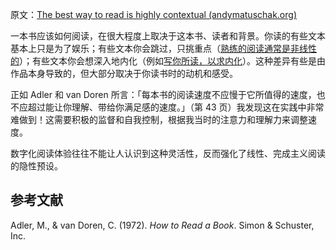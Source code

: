 原文：[The best way to read is highly contextual (andymatuschak.org)](https://notes.andymatuschak.org/z6e3AFda6oSsusEmf8vWevMaNLggQ9bCEgFkf)

一本书应该如何阅读，在很大程度上取决于这本书、读者和背景。你读的有些文本基本上只是为了娱乐；有些文本你会跳过，只挑重点（[熟练的阅读通常是非线性的](https://notes.andymatuschak.org/z3S7mmbydSX5Kx3V8mvkWLBcRGCgtroaY8XPz)）；有些文本你会想深入地内化（例如[写你所读，以求内化](https://notes.andymatuschak.org/zg3fYweZpbHeBTpcYke5mF4ZfrJutYcQEtFo)）。这种差异有些是由作品本身导致的，但大部分取决于你读书时的动机和感受。

正如 Adler 和 van Doren 所言：「每本书的阅读速度不应慢于它所值得的速度，也不应超过能让你理解、带给你满足感的速度。」（第 43 页）我发现这在实践中非常难做到！这需要积极的监督和自我控制，根据我当时的注意力和理解力来调整速度。

数字化阅读体验往往不能让人认识到这种灵活性，反而强化了线性、完成主义阅读的隐性预设。

## 参考文献

Adler, M., & van Doren, C. (1972). *How to Read a Book*. Simon & Schuster, Inc.